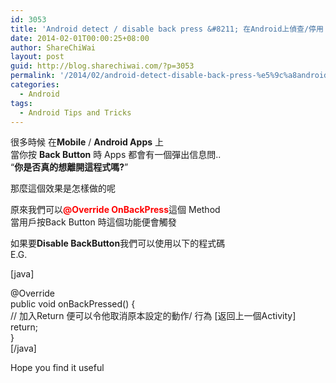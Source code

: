 ```yaml
---
id: 3053
title: 'Android detect / disable back press &#8211; 在Android上偵查/停用 如果用戶按下後退按鈕'
date: 2014-02-01T00:00:25+08:00
author: ShareChiWai
layout: post
guid: http://blog.sharechiwai.com/?p=3053
permalink: '/2014/02/android-detect-disable-back-press-%e5%9c%a8android%e4%b8%8a%e5%81%b5%e6%9f%a5%e5%81%9c%e7%94%a8-%e5%a6%82%e6%9e%9c%e7%94%a8%e6%88%b6%e6%8c%89%e4%b8%8b%e5%be%8c%e9%80%80%e6%8c%89%e9%88%95/'
categories:
  - Android
tags:
  - Android Tips and Tricks
---
```

很多時候 在**Mobile** / **Android Apps** 上  
當你按 **Back Button** 時 Apps 都會有一個彈出信息問..  
&#8220;**你是否真的想離開這程式嗎?**&#8221;

那麼這個效果是怎樣做的呢

原來我們可以<span style="color: #ff0000;"><strong>@Override OnBackPress</strong></span>這個 Method  
當用戶按Back Button 時這個功能便會觸發

如果要**Disable BackButton**我們可以使用以下的程式碼  
E.G.

[java]

@Override  
public void onBackPressed() {  
// 加入Return 便可以令他取消原本設定的動作/ 行為 [返回上一個Activity]  
return;  
}  
[/java]

Hope you find it useful